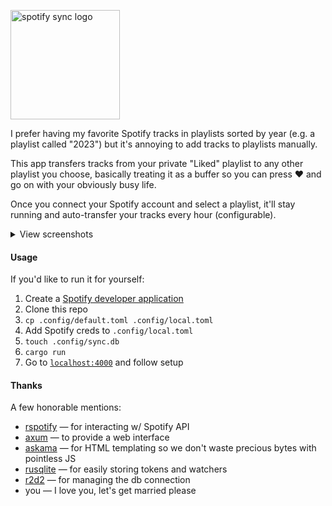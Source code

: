 <p>
  <img src="https://github.com/zaknesler/spotify-sync/assets/7189795/d2acc2ed-cc61-4b97-b9b8-50c3f4b983be" alt="spotify sync logo" width="175">
</p>

I prefer having my favorite Spotify tracks in playlists sorted by year (e.g. a playlist called "2023") but it's annoying to add tracks to playlists manually.

This app transfers tracks from your private "Liked" playlist to any other playlist you choose, basically treating it as a buffer so you can press ❤️ and go on with your obviously busy life.

Once you connect your Spotify account and select a playlist, it'll stay running and auto-transfer your tracks every hour (configurable).

<details>
  <summary>View screenshots</summary>
  <img src="https://github.com/zaknesler/spotify-sync/assets/7189795/1d9cc8ee-ebb5-41d3-b401-93ca12831436" alt="screenshot before configuring watcher" width="400">
  <br>
  <img src="https://github.com/zaknesler/spotify-sync/assets/7189795/fc7968eb-e5ec-4864-b596-171a72709e11" alt="screenshot after configuring watcher" width="400">
</details>

#### Usage

If you'd like to run it for yourself:

1. Create a [Spotify developer application](https://developer.spotify.com/dashboard)
1. Clone this repo
1. `cp .config/default.toml .config/local.toml`
1. Add Spotify creds to `.config/local.toml`
1. `touch .config/sync.db`
1. `cargo run`
1. Go to [`localhost:4000`](http://localhost:4000) and follow setup

#### Thanks

A few honorable mentions:

- [rspotify](https://github.com/ramsayleung/rspotify) — for interacting w/ Spotify API
- [axum](https://github.com/tokio-rs/axum) — to provide a web interface
- [askama](https://github.com/djc/askama) — for HTML templating so we don't waste precious bytes with pointless JS
- [rusqlite](https://github.com/rusqlite/rusqlite) — for easily storing tokens and watchers
- [r2d2](https://github.com/sfackler/r2d2) — for managing the db connection
- you — I love you, let's get married please

